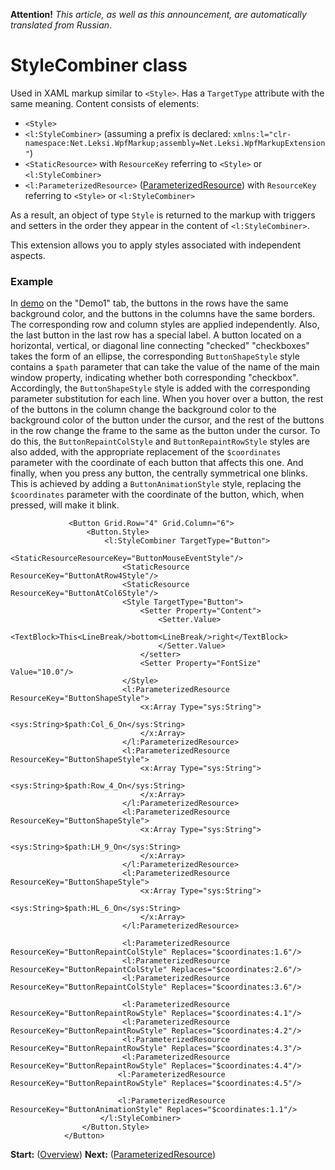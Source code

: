 **Attention!** _This article, as well as this announcement, are automatically translated from Russian_.

# StyleCombiner class

Used in XAML markup similar to `<Style>`. Has a `TargetType` attribute with the same meaning. Content consists of elements:
* `<Style>`
* `<l:StyleCombiner>` (assuming a prefix is declared: `xmlns:l="clr-namespace:Net.Leksi.WpfMarkup;assembly=Net.Leksi.WpfMarkupExtension"`)
* `<StaticResource>` with `ResourceKey` referring to `<Style>` or `<l:StyleCombiner>`
* `<l:ParameterizedResource>` ([ParameterizedResource](ParameterizedResource-en)) with `ResourceKey` referring to `<Style>` or `<l:StyleCombiner>`

As a result, an object of type `Style` is returned to the markup with triggers and setters in the order they appear in the content of `<l:StyleCombiner>`.

This extension allows you to apply styles associated with independent aspects.

### Example
In [demo](Demo) on the "Demo1" tab, the buttons in the rows have the same background color, and the buttons in the columns have the same borders. The corresponding row and column styles are applied independently. Also, the last button in the last row has a special label. A button located on a horizontal, vertical, or diagonal line connecting "checked" "checkboxes" takes the form of an ellipse, the corresponding `ButtonShapeStyle` style contains a `$path` parameter that can take the value of the name of the main window property, indicating whether both corresponding "checkbox". Accordingly, the `ButtonShapeStyle` style is added with the corresponding parameter substitution for each line. When you hover over a button, the rest of the buttons in the column change the background color to the background color of the button under the cursor, and the rest of the buttons in the row change the frame to the same as the button under the cursor. To do this, the `ButtonRepaintColStyle` and `ButtonRepaintRowStyle` styles are also added, with the appropriate replacement of the `$coordinates` parameter with the coordinate of each button that affects this one. And finally, when you press any button, the centrally symmetrical one blinks. This is achieved by adding a `ButtonAnimationStyle` style, replacing the `$coordinates` parameter with the coordinate of the button, which, when pressed, will make it blink.

                 <Button Grid.Row="4" Grid.Column="6">
                     <Button.Style>
                         <l:StyleCombiner TargetType="Button">
                             <StaticResourceResourceKey="ButtonMouseEventStyle"/>
                             <StaticResource ResourceKey="ButtonAtRow4Style"/>
                             <StaticResource ResourceKey="ButtonAtCol6Style"/>
                             <Style TargetType="Button">
                                 <Setter Property="Content">
                                     <Setter.Value>
                                         <TextBlock>This<LineBreak/>bottom<LineBreak/>right</TextBlock>
                                     </Setter.Value>
                                 </setter>
                                 <Setter Property="FontSize" Value="10.0"/>
                             </Style>
                             <l:ParameterizedResource ResourceKey="ButtonShapeStyle">
                                 <x:Array Type="sys:String">
                                     <sys:String>$path:Col_6_On</sys:String>
                                 </x:Array>
                             </l:ParameterizedResource>
                             <l:ParameterizedResource ResourceKey="ButtonShapeStyle">
                                 <x:Array Type="sys:String">
                                     <sys:String>$path:Row_4_On</sys:String>
                                 </x:Array>
                             </l:ParameterizedResource>
                             <l:ParameterizedResource ResourceKey="ButtonShapeStyle">
                                 <x:Array Type="sys:String">
                                     <sys:String>$path:LH_9_On</sys:String>
                                 </x:Array>
                             </l:ParameterizedResource>
                             <l:ParameterizedResource ResourceKey="ButtonShapeStyle">
                                 <x:Array Type="sys:String">
                                     <sys:String>$path:HL_6_On</sys:String>
                                 </x:Array>
                             </l:ParameterizedResource>

                             <l:ParameterizedResource ResourceKey="ButtonRepaintColStyle" Replaces="$coordinates:1.6"/>
                             <l:ParameterizedResource ResourceKey="ButtonRepaintColStyle" Replaces="$coordinates:2.6"/>
                             <l:ParameterizedResource ResourceKey="ButtonRepaintColStyle" Replaces="$coordinates:3.6"/>

                             <l:ParameterizedResource ResourceKey="ButtonRepaintRowStyle" Replaces="$coordinates:4.1"/>
                             <l:ParameterizedResource ResourceKey="ButtonRepaintRowStyle" Replaces="$coordinates:4.2"/>
                             <l:ParameterizedResource ResourceKey="ButtonRepaintRowStyle" Replaces="$coordinates:4.3"/>
                             <l:ParameterizedResource ResourceKey="ButtonRepaintRowStyle" Replaces="$coordinates:4.4"/>
                            <l:ParameterizedResource ResourceKey="ButtonRepaintRowStyle" Replaces="$coordinates:4.5"/>

                            <l:ParameterizedResource ResourceKey="ButtonAnimationStyle" Replaces="$coordinates:1.1"/>
                        </l:StyleCombiner>
                    </Button.Style>
                </Button>

**Start:** ([Overview](Overview)) **Next:** ([ParameterizedResource](ParameterizedResource-en))
